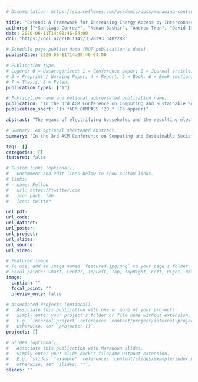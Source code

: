 ```yaml
---
# Documentation: https://sourcethemes.com/academic/docs/managing-content/

title: "Extend: A Framework for Increasing Energy Access by Interconnecting Solar Home Systems"
authors: ["*Santiago Correa*", "Noman Bashir", "Andrew Tran", "David Irwin", "Jay Taneja"]
date: 2020-06-11T14:00:46-04:00
doi: "https://doi.org/10.1145/3378393.3402288"

# Schedule page publish date (NOT publication's date).
publishDate: 2020-06-11T14:00:46-04:00

# Publication type.
# Legend: 0 = Uncategorized; 1 = Conference paper; 2 = Journal article;
# 3 = Preprint / Working Paper; 4 = Report; 5 = Book; 6 = Book section;
# 7 = Thesis; 8 = Patent
publication_types: ["1"]

# Publication name and optional abbreviated publication name.
publication: "In the 3rd ACM Conference on Computing and Sustainable Societies (ACM COMPASS 2020)"
publication_short: "In *ACM COMPASS '20.* (To appear)"

abstract: "The means of electrifying households and the resulting electricity networks are rapidly evolving. Traditionally, an extension of existing centralized grids was the only prominent technique, but now electrification is seeing massive expansion via decentralized solar home systems (SHSs). These systems consist of a low-wattage photovoltaic (PV) panel (typically 5-100W), a battery, a collection of energy-efficient DC appliances, and a charge controller. Spurred by significant advances and reduced costs in solar, batteries, energy-efficient appliances, and mobile money-driven business models, SHSs have proliferated rapidly, with tens of millions of systems now deployed, primarily in regions with otherwise low rates of electricity access. \nIn this work, we profile a large deployment of solar home systems in Western Kenya to ascertain the dominant generation and consumption patterns. We note that there are often substantial mismatches between generation and consumption, and that PV overgeneration presents an opportunity via networking of households. We consider the opportunity to leverage system interconnection to enable increased connectivity among households, challenging typical electricity system architecture by effectively creating ad hoc electricity grids at the edges of the overall electricity network. Further, we consider the potential to integrate households without SHSs (passive nodes) into these electricity networks, as a low-cost opportunity to increase electrification rates. Considering energy curtailment, the spatial distribution of households, and infrastructure costs, we build a decision problem for interconnecting existing SHSs with passive nodes. Our analysis shows that compared to the all-SHS solutions that are presently achieving widespread deployment, we show that interconnecting existing SHSs can increase electrification rates by more than 25% and reduce average costs by up to 30% per household."

# Summary. An optional shortened abstract.
summary: "In the 3rd ACM Conference on Computing and Sustainable Societies (ACM COMPASS 2020)"

tags: []
categories: []
featured: false

# Custom links (optional).
#   Uncomment and edit lines below to show custom links.
# links:
# - name: Follow
#   url: https://twitter.com
#   icon_pack: fab
#   icon: twitter

url_pdf:
url_code:
url_dataset:
url_poster:
url_project:
url_slides:
url_source:
url_video:

# Featured image
# To use, add an image named `featured.jpg/png` to your page's folder. 
# Focal points: Smart, Center, TopLeft, Top, TopRight, Left, Right, BottomLeft, Bottom, BottomRight.
image:
  caption: ""
  focal_point: ""
  preview_only: false

# Associated Projects (optional).
#   Associate this publication with one or more of your projects.
#   Simply enter your project's folder or file name without extension.
#   E.g. `internal-project` references `content/project/internal-project/index.md`.
#   Otherwise, set `projects: []`.
projects: []

# Slides (optional).
#   Associate this publication with Markdown slides.
#   Simply enter your slide deck's filename without extension.
#   E.g. `slides: "example"` references `content/slides/example/index.md`.
#   Otherwise, set `slides: ""`.
slides: ""
---
```

